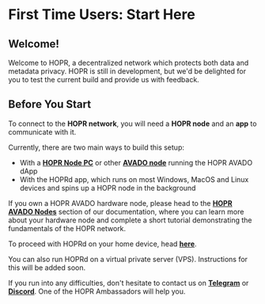 <!-- ---
description: Getting started with HOPR
--- -->

# First Time Users: Start Here

## Welcome!

Welcome to HOPR, a decentralized network which protects both data and metadata privacy. HOPR is still in development, but we'd be delighted for you to test the current build and provide us with feedback.

## Before You Start

To connect to the **HOPR network**, you will need a **HOPR node** and an **app** to communicate with it.

Currently, there are two main ways to build this setup:

- With a [**HOPR Node PC**](https://hoprnet.org/node) or other [**AVADO node**](https://ava.do/) running the HOPR AVADO dApp
- With the HOPRd app, which runs on most Windows, MacOS and Linux devices and spins up a HOPR node in the background

If you own a HOPR AVADO hardware node, please head to the [**HOPR AVADO Nodes**](../hopr-avado-node-tutorial/setting-up-your-avado-node.md) section of our documentation, where you can learn more about your hardware node and complete a short tutorial demonstrating the fundamentals of the HOPR network.

To proceed with HOPRd on your home device, head [**here**](../hoprd-tutorial/quickstart.md).

You can also run HOPRd on a virtual private server \(VPS\). Instructions for this will be added soon.

If you run into any difficulties, don't hesitate to contact us on [**Telegram**](https://t.me/hoprnet) or [**Discord**](https://discord.com/invite/dEAWC4G). One of the HOPR Ambassadors will help you.
